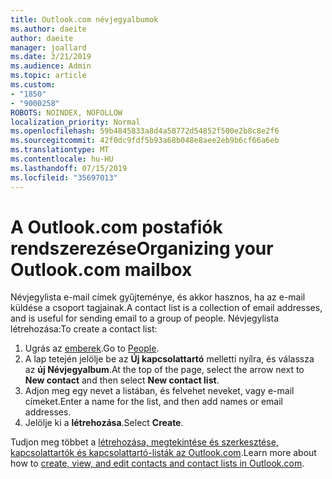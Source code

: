 ```yaml
---
title: Outlook.com névjegyalbumok
ms.author: daeite
author: daeite
manager: joallard
ms.date: 3/21/2019
ms.audience: Admin
ms.topic: article
ms.custom:
- "1850"
- "9000258"
ROBOTS: NOINDEX, NOFOLLOW
localization_priority: Normal
ms.openlocfilehash: 59b4845833a8d4a50772d54852f500e2b8c8e2f6
ms.sourcegitcommit: 42f0dc9fdf5b93a68b048e8aee2eb9b6cf66a6eb
ms.translationtype: MT
ms.contentlocale: hu-HU
ms.lasthandoff: 07/15/2019
ms.locfileid: "35697013"
---
```

# <a name="organizing-your-outlookcom-mailbox"></a><span data-ttu-id="da545-102">A Outlook.com postafiók rendszerezése</span><span class="sxs-lookup"><span data-stu-id="da545-102">Organizing your Outlook.com mailbox</span></span>

<span data-ttu-id="da545-103">Névjegylista e-mail címek gyűjteménye, és akkor hasznos, ha az e-mail küldése a csoport tagjainak.</span><span class="sxs-lookup"><span data-stu-id="da545-103">A contact list is a collection of email addresses, and is useful for sending email to a group of people.</span></span> <span data-ttu-id="da545-104">Névjegylista létrehozása:</span><span class="sxs-lookup"><span data-stu-id="da545-104">To create a contact list:</span></span>

1. <span data-ttu-id="da545-105">Ugrás az [emberek](https://outlook.live.com/people/).</span><span class="sxs-lookup"><span data-stu-id="da545-105">Go to [People](https://outlook.live.com/people/).</span></span>
1. <span data-ttu-id="da545-106">A lap tetején jelölje be az **Új kapcsolattartó** melletti nyílra, és válassza az **új Névjegyalbum**.</span><span class="sxs-lookup"><span data-stu-id="da545-106">At the top of the page, select the arrow next to **New contact** and then select **New contact list**.</span></span>
1. <span data-ttu-id="da545-107">Adjon meg egy nevet a listában, és felvehet neveket, vagy e-mail címeket.</span><span class="sxs-lookup"><span data-stu-id="da545-107">Enter a name for the list, and then add names or email addresses.</span></span>
1. <span data-ttu-id="da545-108">Jelölje ki a **létrehozása**.</span><span class="sxs-lookup"><span data-stu-id="da545-108">Select **Create**.</span></span>

<span data-ttu-id="da545-109">Tudjon meg többet a [létrehozása, megtekintése és szerkesztése, kapcsolattartók és kapcsolattartó-listák az Outlook.com](https://support.office.com/article/5b909158-036e-4820-92f7-2a27f57b9f01?wt.mc_id=Office_Outlook_com_Alchemy).</span><span class="sxs-lookup"><span data-stu-id="da545-109">Learn more about how to [create, view, and edit contacts and contact lists in Outlook.com](https://support.office.com/article/5b909158-036e-4820-92f7-2a27f57b9f01?wt.mc_id=Office_Outlook_com_Alchemy).</span></span>